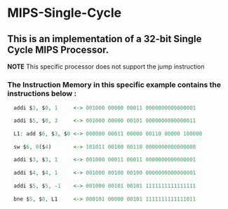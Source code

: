 # MIPS-Single-Cycle

## This is an implementation of a 32-bit Single Cycle MIPS Processor.
**NOTE** This specific processor does not support the jump instruction

### The Instruction Memory in this specific example contains the instructions below :
```VHDL
  addi $3, $0, 1     <-> 001000 00000 00011 0000000000000001

  addi $5, $0, 3     <-> 001000 00000 00101 0000000000000011
  
  L1: add $6, $3, $0 <-> 000000 00011 00000 00110 00000 100000
  
  sw $6, 0($4)       <-> 101011 00100 00110 0000000000000000
  
  addi $3, $3, 1     <-> 001000 00011 00011 0000000000000001
  
  addi $4, $4, 1     <-> 001000 00100 00100 0000000000000001
  
  addi $5, $5, -1    <-> 001000 00101 00101 1111111111111111
  
  bne $5, $0, L1     <-> 000101 00000 00101 1111111111111011
```
